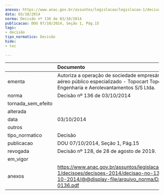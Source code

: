```yaml
---
anexos: https://www.anac.gov.br/assuntos/legislacao/legislacao-1/decisoes/decisoes-2014/decisao-no-136-de-03-10-2014/@@display-file/arquivo_norma/DA2014-0136.pdf
data: 03/10/2014
norma: Decisão nº 136 de 03/10/2014
publicacao: DOU 07/10/2014, Seção 1, Pág.15
tags:
- decisão
tipo_normatico: Decisão
hide: 
- toc 
 
---
```


|                    | Documento                                                                                                                                                 |
|:-------------------|:----------------------------------------------------------------------------------------------------------------------------------------------------------|
| ementa             | Autoriza a operação de sociedade empresária de serviço aéreo público especializado - Topocart Topografia Engenharia e Aerolevantamentos S/S Ltda.         |
| norma              | Decisão nº 136 de 03/10/2014                                                                                                                              |
| tornada_sem_efeito |                                                                                                                                                           |
| alterada           |                                                                                                                                                           |
| data               | 03/10/2014                                                                                                                                                |
| outros             |                                                                                                                                                           |
| tipo_normatico     | Decisão                                                                                                                                                   |
| publicacao         | DOU 07/10/2014, Seção 1, Pág.15                                                                                                                           |
| revogada           | Decisão nº 128, de 28 de agosto de 2019.                                                                                                                  |
| em_vigor           |                                                                                                                                                           |
| anexos             | https://www.anac.gov.br/assuntos/legislacao/legislacao-1/decisoes/decisoes-2014/decisao-no-136-de-03-10-2014/@@display-file/arquivo_norma/DA2014-0136.pdf |